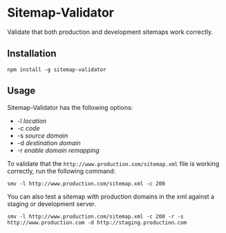# Sitemap-Validator

Validate that both production and development sitemaps work correctly.

## Installation
`npm install -g sitemap-validator`

## Usage
Sitemap-Validator has the following options:

 * -l *location*
 * -c *code*
 * -s *source domain*
 * -d *destination domain*
 * -r *enable domain remapping*

To validate that the `http://www.production.com/sitemap.xml` file is working correctly, run the following command:

`smv -l http://www.production.com/sitemap.xml -c 200`

You can also test a sitemap with production domains in the xml against a staging or development server.

`smv -l http://www.production.com/sitemap.xml -c 200 -r -s http://www.production.com -d http://staging.production.com`

